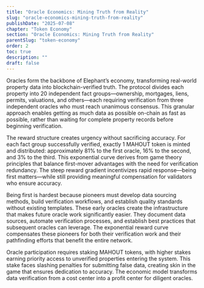 ```yaml
---
title: "Oracle Economics: Mining Truth from Reality"
slug: "oracle-economics-mining-truth-from-reality"
publishDate: "2025-07-08"
chapter: "Token Economy"
section: "Oracle Economics: Mining Truth from Reality"
parentSlug: "token-economy"
order: 2
toc: true
description: ""
draft: false
---
```


Oracles form the backbone of Elephant’s economy, transforming real-world property data into blockchain-verified truth. The protocol divides each property into 20 independent fact groups—ownership, mortgages, liens, permits, valuations, and others—each requiring verification from three independent oracles who must reach unanimous consensus. This granular approach enables getting as much data as possible on-chain as fast as possible, rather than waiting for complete property records before beginning verification.

The reward structure creates urgency without sacrificing accuracy. For each fact group successfully verified, exactly 1 MAHOUT token is minted and distributed: approximately 81% to the first oracle, 16% to the second, and 3% to the third. This exponential curve derives from game theory principles that balance first-mover advantages with the need for verification redundancy. The steep reward gradient incentivizes rapid response—being first matters—while still providing meaningful compensation for validators who ensure accuracy.

Being first is hardest because pioneers must develop data sourcing methods, build verification workflows, and establish quality standards without existing templates. These early oracles create the infrastructure that makes future oracle work significantly easier. They document data sources, automate verification processes, and establish best practices that subsequent oracles can leverage. The exponential reward curve compensates these pioneers for both their verification work and their pathfinding efforts that benefit the entire network.

Oracle participation requires staking MAHOUT tokens, with higher stakes earning priority access to unverified properties entering the system. This stake faces slashing penalties for submitting false data, creating skin in the game that ensures dedication to accuracy. The economic model transforms data verification from a cost center into a profit center for diligent oracles.
